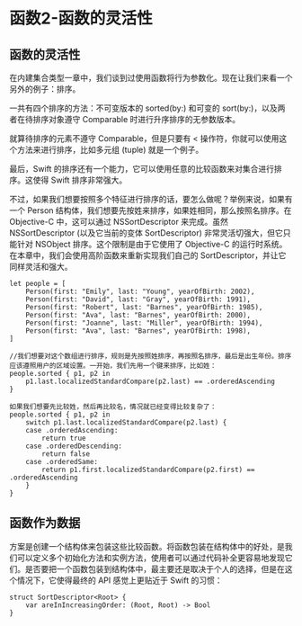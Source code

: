 # 函数2-函数的灵活性

## 函数的灵活性

在内建集合类型一章中，我们谈到过使用函数将行为参数化。现在让我们来看一个另外的例子：排序。

一共有四个排序的方法：不可变版本的 sorted(by:) 和可变的 sort(by:)，以及两者在待排序对象遵守 Comparable 时进行升序排序的无参数版本。

就算待排序的元素不遵守 Comparable，但是只要有 < 操作符，你就可以使用这个方法来进行排序，比如多元组 (tuple) 就是一个例子。

最后，Swift 的排序还有一个能力，它可以使用任意的比较函数来对集合进行排序。这使得 Swift 排序非常强大。

不过，如果我们想要按照多个特征进行排序的话，要怎么做呢？举例来说，如果有一个 Person 结构体，我们想要先按姓来排序，如果姓相同，那么按照名排序。在 Objective-C 中，这可以通过 NSSortDescriptor 来完成。虽然 NSSortDescriptor (以及它当前的变体 SortDescriptor) 非常灵活切强大，但它只能针对 NSObject 排序。这个限制是由于它使用了 Objective-C 的运行时系统。在本章中，我们会使用高阶函数来重新实现我们自己的 SortDescriptor，并让它同样灵活和强大。

```
let people = [
	Person(first: "Emily", last: "Young", yearOfBirth: 2002),
	Person(first: "David", last: "Gray", yearOfBirth: 1991),
	Person(first: "Robert", last: "Barnes", yearOfBirth: 1985),
	Person(first: "Ava", last: "Barnes", yearOfBirth: 2000),
	Person(first: "Joanne", last: "Miller", yearOfBirth: 1994),
	Person(first: "Ava", last: "Barnes", yearOfBirth: 1998),
]

//我们想要对这个数组进行排序，规则是先按照姓排序，再按照名排序，最后是出生年份。排序应该遵照用户的区域设置。一开始，我们先用一个键来排序，比如姓：
people.sorted { p1, p2 in
	p1.last.localizedStandardCompare(p2.last) == .orderedAscending
}

如果我们想要先比较姓，然后再比较名，情况就已经变得比较复杂了：
people.sorted { p1, p2 in
	switch p1.last.localizedStandardCompare(p2.last) {
	case .orderedAscending:
		return true
	case .orderedDescending:
		return false
	case .orderedSame:
		return p1.first.localizedStandardCompare(p2.first) == .orderedAscending
	}
}
```

## 函数作为数据

方案是创建一个结构体来包装这些比较函数。将函数包装在结构体中的好处，是我们可以定义多个初始化方法和实例方法，使用者可以通过代码补全更容易地发现它们。是否要把一个函数包装到结构体中，最主要还是取决于个人的选择，但是在这个情况下，它使得最终的 API 感觉上更贴近于 Swift 的习惯：
```
struct SortDescriptor<Root> {
	var areInIncreasingOrder: (Root, Root) -> Bool
}
```


